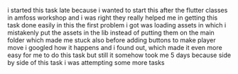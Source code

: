 i started this task late because i wanted to start this after the flutter classes in amfoss workshop and i was right they really helped me in getting this task done easily
in this the first problem i got was loading assets in which i mistakenly put the assets in the lib instead of putting them on the main folder which made me stuck 
also before adding buttons to make player move i googled how it happens and  i found out, which made it even more easy for me to do this task but still it somehow took me 5 days because side by side of this task i was attempting some more tasks 
